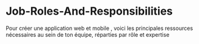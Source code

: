 # Job-Roles-And-Responsibilities
Pour créer une application web et mobile , voici les principales ressources nécessaires au sein de ton équipe, réparties par rôle et expertise 
